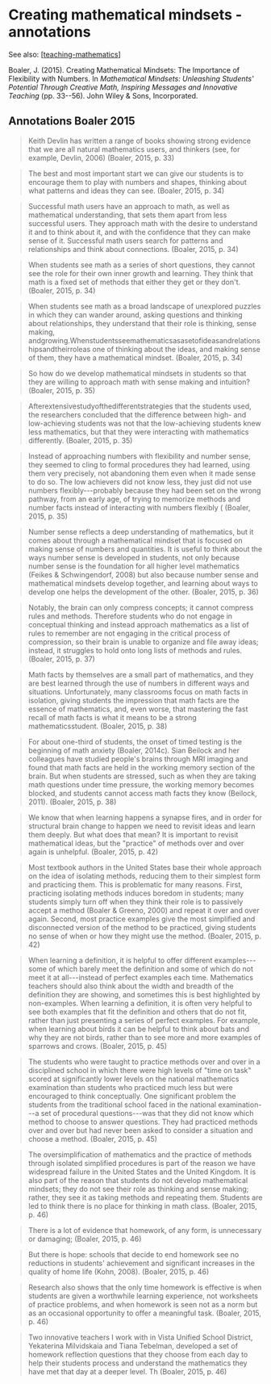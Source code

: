 # Creating mathematical mindsets - annotations

See also: [[teaching-mathematics]]

Boaler, J. (2015). Creating Mathematical Mindsets: The Importance of Flexibility with Numbers. In *Mathematical Mindsets: Unleashing Students' Potential Through Creative Math, Inspiring Messages and Innovative Teaching* (pp. 33--56). John Wiley & Sons, Incorporated. 

## Annotations Boaler 2015

> Keith Devlin has written a range of books showing strong evidence that we are all natural mathematics users, and thinkers (see, for example, Devlin, 2006) (Boaler, 2015, p. 33)

> The best and most important start we can give our students is to encourage them to play with numbers and shapes, thinking about what patterns and ideas they can see. (Boaler, 2015, p. 34)

> Successful math users have an approach to math, as well as mathematical understanding, that sets them apart from less successful users. They approach math with the desire to understand it and to think about it, and with the confidence that they can make sense of it. Successful math users search for patterns and relationships and think about connections. (Boaler, 2015, p. 34)

> When students see math as a series of short questions, they cannot see the role for their own inner growth and learning. They think that math is a fixed set of methods that either they get or they don't. (Boaler, 2015, p. 34)

> When students see math as a broad landscape of unexplored puzzles in which they can wander around, asking questions and thinking about relationships, they understand that their role is thinking, sense making, andgrowing.Whenstudentsseemathematicsasasetofideasandrelationshipsandtheirroleas one of thinking about the ideas, and making sense of them, they have a mathematical mindset. (Boaler, 2015, p. 34)

> So how do we develop mathematical mindsets in students so that they are willing to approach math with sense making and intuition? (Boaler, 2015, p. 35)

> Afterextensivestudyofthedifferentstrategies that the students used, the researchers concluded that the difference between high- and low-achieving students was not that the low-achieving students knew less mathematics, but that they were interacting with mathematics differently. (Boaler, 2015, p. 35)

> Instead of approaching numbers with flexibility and number sense, they seemed to cling to formal procedures they had learned, using them very precisely, not abandoning them even when it made sense to do so. The low achievers did not know less, they just did not use numbers flexibly---probably because they had been set on the wrong pathway, from an early age, of trying to memorize methods and number facts instead of interacting with numbers flexibly ( (Boaler, 2015, p. 35)

> Number sense reflects a deep understanding of mathematics, but it comes about through a mathematical mindset that is focused on making sense of numbers and quantities. It is useful to think about the ways number sense is developed in students, not only because number sense is the foundation for all higher level mathematics (Feikes & Schwingendorf, 2008) but also because number sense and mathematical mindsets develop together, and learning about ways to develop one helps the development of the other. (Boaler, 2015, p. 36)

> Notably, the brain can only compress concepts; it cannot compress rules and methods. Therefore students who do not engage in conceptual thinking and instead approach mathematics as a list of rules to remember are not engaging in the critical process of compression, so their brain is unable to organize and file away ideas; instead, it struggles to hold onto long lists of methods and rules. (Boaler, 2015, p. 37)

> Math facts by themselves are a small part of mathematics, and they are best learned through the use of numbers in different ways and situations. Unfortunately, many classrooms focus on math facts in isolation, giving students the impression that math facts are the essence of mathematics, and, even worse, that mastering the fast recall of math facts is what it means to be a strong mathematicsstudent. (Boaler, 2015, p. 38)

> For about one-third of students, the onset of timed testing is the beginning of math anxiety (Boaler, 2014c). Sian Beilock and her colleagues have studied people's brains through MRI imaging and found that math facts are held in the working memory section of the brain. But when students are stressed, such as when they are taking math questions under time pressure, the working memory becomes blocked, and students cannot access math facts they know (Beilock, 2011). (Boaler, 2015, p. 38)

> We know that when learning happens a synapse fires, and in order for structural brain change to happen we need to revisit ideas and learn them deeply. But what does that mean? It is important to revisit mathematical ideas, but the "practice" of methods over and over again is unhelpful. (Boaler, 2015, p. 42)

> Most textbook authors in the United States base their whole approach on the idea of isolating methods, reducing them to their simplest form and practicing them. This is problematic for many reasons. First, practicing isolating methods induces boredom in students; many students simply turn off when they think their role is to passively accept a method (Boaler & Greeno, 2000) and repeat it over and over again. Second, most practice examples give the most simplified and disconnected version of the method to be practiced, giving students no sense of when or how they might use the method. (Boaler, 2015, p. 42)

> When learning a definition, it is helpful to offer different examples---some of which barely meet the definition and some of which do not meet it at all---instead of perfect examples each time. Mathematics teachers should also think about the width and breadth of the definition they are showing, and sometimes this is best highlighted by non-examples. When learning a definition, it is often very helpful to see both examples that fit the definition and others that do not fit, rather than just presenting a series of perfect examples. For example, when learning about birds it can be helpful to think about bats and why they are not birds, rather than to see more and more examples of sparrows and crows. (Boaler, 2015, p. 45)

> The students who were taught to practice methods over and over in a disciplined school in which there were high levels of "time on task" scored at significantly lower levels on the national mathematics examination than students who practiced much less but were encouraged to think conceptually. One significant problem the students from the traditional school faced in the national examination---a set of procedural questions---was that they did not know which method to choose to answer questions. They had practiced methods over and over but had never been asked to consider a situation and choose a method. (Boaler, 2015, p. 45)

> The oversimplification of mathematics and the practice of methods through isolated simplified procedures is part of the reason we have widespread failure in the United States and the United Kingdom. It is also part of the reason that students do not develop mathematical mindsets; they do not see their role as thinking and sense making; rather, they see it as taking methods and repeating them. Students are led to think there is no place for thinking in math class. (Boaler, 2015, p. 46)

> There is a lot of evidence that homework, of any form, is unnecessary or damaging; (Boaler, 2015, p. 46)

> But there is hope: schools that decide to end homework see no reductions in students' achievement and significant increases in the quality of home life (Kohn, 2008). (Boaler, 2015, p. 46)

> Research also shows that the only time homework is effective is when students are given a worthwhile learning experience, not worksheets of practice problems, and when homework is seen not as a norm but as an occasional opportunity to offer a meaningful task. (Boaler, 2015, p. 46)

> Two innovative teachers I work with in Vista Unified School District, Yekaterina Milvidskaia and Tiana Tebelman, developed a set of homework reflection questions that they choose from each day to help their students process and understand the mathematics they have met that day at a deeper level. Th (Boaler, 2015, p. 46)


[//begin]: # "Autogenerated link references for markdown compatibility"
[teaching-mathematics]: teaching-mathematics "Teaching Mathematics"
[//end]: # "Autogenerated link references"